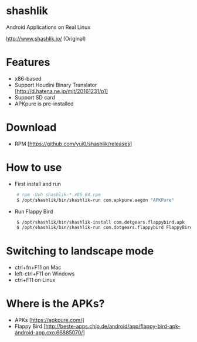 # shashlik
Android Applications on Real Linux

http://www.shashlik.io/ (Original)

# Features
- x86-based
- Support Houdini Binary Translator [http://d.hatena.ne.jp/mjt/20161231/p1]
- Support SD card
- APKpure is pre-installed

# Download
- RPM [https://github.com/yui0/shashlik/releases]

# How to use
- First install and run

```bash
	# rpm -Uvh shashlik-*.x86_64.rpm
	$ /opt/shashlik/bin/shashlik-run com.apkpure.aegon "APKPure"
```

- Run Flappy Bird

```bash
	$ /opt/shashlik/bin/shashlik-install com.dotgears.flappybird.apk
	$ /opt/shashlik/bin/shashlik-run com.dotgears.flappybird FlappyBird
```

# Switching to landscape mode
- ctrl+fn+F11 on Mac
- left-ctrl+F11 on Windows
- ctrl+F11 on Linux

# Where is the APKs?
- APKs [https://apkpure.com/]
- Flappy Bird [http://beste-apps.chip.de/android/app/flappy-bird-apk-android-app,cxo.66885070/]

